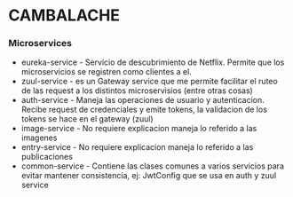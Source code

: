 <h1>CAMBALACHE</h1>

<h3>Microservices</h3>
<ul>
  <li>eureka-service - Servicio de descubrimiento de Netflix. Permite que los microservicios se registren como clientes a el.</li> 
  <li>zuul-service - es un Gateway service que me permite facilitar el ruteo de las request a los distintos microservisios (entre otras cosas) </li>
  <li>auth-service - Maneja las operaciones de usuario y autenticacion. Recibe request de credenciales y emite tokens, la validacion de los tokens se hace en el gateway (zuul)</li>
  <li>image-service - No requiere explicacion maneja lo referido a las imagenes</li>
  <li>entry-service - No requiere explicacion maneja lo referido a las publicaciones</li>
  <li>common-service - Contiene las clases comunes a varios servicios para evitar mantener consistencia, ej: JwtConfig que se usa en auth y zuul service</li> 
</ul>

